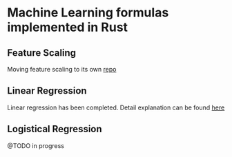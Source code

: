 # Machine Learning formulas implemented in Rust

## Feature Scaling

Moving feature scaling to its own [repo](https://github.com/liangcorp/feature_scaling)

## Linear Regression

Linear regression has been completed.
Detail explanation can be found [here](https://github.com/liangcorp/machine_learning_rust/tree/main/src/linear_regression)

## Logistical Regression

@TODO in progress
